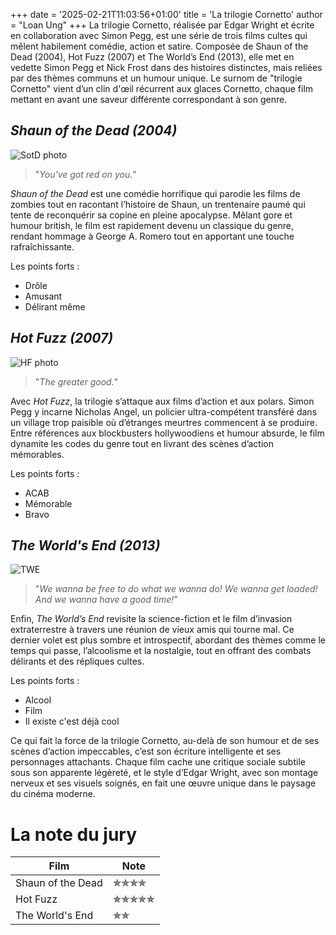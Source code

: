+++
date = '2025-02-21T11:03:56+01:00'
title = 'La trilogie Cornetto'
author = "Loan Ung"
+++
La trilogie Cornetto, réalisée par Edgar Wright et écrite en collaboration avec Simon Pegg, est une série de trois films cultes qui mêlent habilement comédie, action et satire. Composée de Shaun of the Dead (2004), Hot Fuzz (2007) et The World’s End (2013), elle met en vedette Simon Pegg et Nick Frost dans des histoires distinctes, mais reliées par des thèmes communs et un humour unique. Le surnom de "trilogie Cornetto" vient d’un clin d'œil récurrent aux glaces Cornetto, chaque film mettant en avant une saveur différente correspondant à son genre.

## *Shaun of the Dead (2004)*

![SotD photo](https://medias.spotern.com/spots/w640/11/11835-1532336916.jpg)

>"*You've got red on you.*"

*Shaun of the Dead* est une comédie horrifique qui parodie les films de zombies tout en racontant l’histoire de Shaun, un trentenaire paumé qui tente de reconquérir sa copine en pleine apocalypse. Mêlant gore et humour british, le film est rapidement devenu un classique du genre, rendant hommage à George A. Romero tout en apportant une touche rafraîchissante.

Les points forts : 
- Drôle
- Amusant
- Délirant même

## *Hot Fuzz (2007)*

![HF photo](https://lesrefracteurs.fr/wp-content/uploads/2021/12/Hot-Fuzz-illu-3-1024x576.jpg)

>"*The greater good.*"

Avec *Hot Fuzz*, la trilogie s’attaque aux films d’action et aux polars. Simon Pegg y incarne Nicholas Angel, un policier ultra-compétent transféré dans un village trop paisible où d’étranges meurtres commencent à se produire. Entre références aux blockbusters hollywoodiens et humour absurde, le film dynamite les codes du genre tout en livrant des scènes d’action mémorables.

Les points forts :
- ACAB
- Mémorable
- Bravo

## *The World's End (2013)*

![TWE](https://medias.spotern.com/spots/w640/12/12891-1532336916.jpg)

>"*We wanna be free to do what we wanna do! We wanna get loaded! And we wanna have a good time!*"

Enfin, *The World’s End* revisite la science-fiction et le film d’invasion extraterrestre à travers une réunion de vieux amis qui tourne mal. Ce dernier volet est plus sombre et introspectif, abordant des thèmes comme le temps qui passe, l’alcoolisme et la nostalgie, tout en offrant des combats délirants et des répliques cultes.

Les points forts :
- Alcool
- Film
- Il existe c'est déjà cool

Ce qui fait la force de la trilogie Cornetto, au-delà de son humour et de ses scènes d’action impeccables, c’est son écriture intelligente et ses personnages attachants. Chaque film cache une critique sociale subtile sous son apparente légèreté, et le style d’Edgar Wright, avec son montage nerveux et ses visuels soignés, en fait une œuvre unique dans le paysage du cinéma moderne. 

# La note du jury

| Film | Note |
| --------- | --------- |
| Shaun of the Dead   | ✯✯✯✯ |
| Hot Fuzz   | ✯✯✯✯✯ |
| The World's End   | ✯✯ |